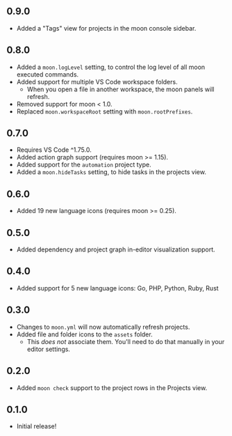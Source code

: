 ## 0.9.0

- Added a "Tags" view for projects in the moon console sidebar.

## 0.8.0

- Added a `moon.logLevel` setting, to control the log level of all moon executed commands.
- Added support for multiple VS Code workspace folders.
	- When you open a file in another workspace, the moon panels will refresh.
- Removed support for moon < 1.0.
- Replaced `moon.workspaceRoot` setting with `moon.rootPrefixes`.

## 0.7.0

- Requires VS Code ^1.75.0.
- Added action graph support (requires moon >= 1.15).
- Added support for the `automation` project type.
- Added a `moon.hideTasks` setting, to hide tasks in the projects view.

## 0.6.0

- Added 19 new language icons (requires moon >= 0.25).

## 0.5.0

- Added dependency and project graph in-editor visualization support.

## 0.4.0

- Added support for 5 new language icons: Go, PHP, Python, Ruby, Rust

## 0.3.0

- Changes to `moon.yml` will now automatically refresh projects.
- Added file and folder icons to the `assets` folder.
	- This _does not_ associate them. You'll need to do that manually in your editor settings.

## 0.2.0

- Added `moon check` support to the project rows in the Projects view.

## 0.1.0

- Initial release!
